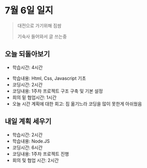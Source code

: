 # 7월 6일 일지

> 대전으로 가기위해 짐쌈
>
> 기숙사 들어와서 글 쓰는중



## 오늘 되돌아보기

- 학습시간: 4시간

* 학습내용: Html, Css, Javascript 기초
* 코딩시간: 2시간
* 코딩내용: 1주차 프로젝트 구조 구축 및 기본 설정
* 희의 밑 협업시간: 1시간
* 오늘 시간 계획에 대한 회고: 짐 옮기느라 코딩을 많이 못한게 아쉬웠음





## 내일 계획 세우기

- 학습시간: 2시간
- 학습내용: Node.JS
- 코딩시간: 6시간
- 코딩내용: 1주차 프로젝트 진행
- 회의 및 협업 시간: 2시간